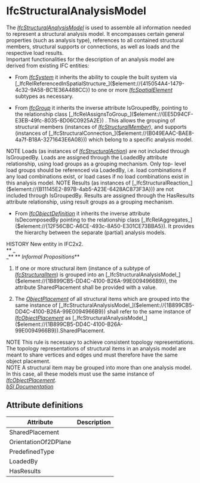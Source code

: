 IfcStructuralAnalysisModel
==========================
The
[_IfcStructuralAnalysisModel_]($element://{1B899CB5-DD4C-4100-B26A-99E0094966B9})
is used to assemble all information needed to represent a structural analysis
model. It encompasses certain general properties (such as analysis type),
references to all contained structural members, structural supports or
connections, as well as loads and the respective load results.  
Important functionalities for the description of an analysis model are derived
from existing IFC entities:  

  

  * From [_IfcSystem_]($element://{34E3790C-B8FF-41f1-B5A1-BD382C9DBD21}) it inherits the ability to couple the built system via [_IfcRelReferencedInSpatialStructure_]($element://{415054A4-1479-4c32-9A58-BC1E36A488CC}) to one or more [_IfcSpatialElement_]($element://{AFD1B7AF-F4A3-42ba-BF29-741A1DEBF281}) subtypes as necessary.
  

  * From [_IfcGroup_]($element://{9F87A6C3-BA39-40f1-A16E-48328E412EAF}) it inherits the inverse attribute IsGroupedBy, pointing to the relationship class [_IfcRelAssignsToGroup_]($element://{EE5D94CF-E3EB-49fc-8035-8D06C0925A2E}) . This allows the grouping of structural members (instances of [_IfcStructuralMember_]($element://{EF388B25-4C37-4c31-8553-114B0B092F4F})), and supports (instances of [_IfcStructuralConnection_]($element://{B049EAAC-BAE8-4a7f-B18A-3271643E6A08})) which belong to a specific analysis model.
  

  
NOTE Loads (as instances of
[_IfcStructuralAction_]($element://{E1748344-9C82-4cf0-A02F-B5C648F5EBA6}))
are not included through IsGroupedBy. Loads are assigned through the LoadedBy
attribute relationship, using load groups as a grouping mechanism. Only top-
level load groups should be referenced via LoadedBy, i.e. load combinations if
any load combinations exist, or load cases if no load combinations exist in
this analysis model.  
NOTE Results (as instances of
[_IfcStructuralReaction_]($element://{B11145E2-897B-4ab5-A23E-6428AC873F3A}))
are not included through IsGroupedBy. Results are assigned through the
HasResults attribute relationship, using result groups as a grouping
mechanism.  

  

  * From [_IfcObjectDefinition_]($element://{82D54863-CD3F-4127-90A2-82628ECFBDC9}) it inherits the inverse attribute IsDecomposedBy pointing to the relationship class [_IfcRelAggregates_]($element://{12F56CBC-A6CE-493c-8A50-E301CE73BBA5}). It provides the hierarchy between the separate (partial) analysis models.
  

  
HISTORY New entity in IFC2x2.  
 ** _  
_** ** _Informal Propositions_**  

  

  1. If one or more structural item (instance of a subtype of [_IfcStructuralItem_]($element://{5566F63A-CEB6-4ae0-B44E-E1C7CD08B669})) is grouped into an [_IfcStructuralAnalysisModel_]($element://{1B899CB5-DD4C-4100-B26A-99E0094966B9}), the attribute SharedPlacement shall be provided with a value.
  

  2. The [_ObjectPlacement_]($element://{F6C7F65A-37A7-43a0-A6F5-ECCEEBA0A061}) of all structural items which are grouped into the same instance of [_IfcStructuralAnalysisModel_]($element://{1B899CB5-DD4C-4100-B26A-99E0094966B9}) shall refer to the same instance of [_IfcObjectPlacement_]($element://{F6C7F65A-37A7-43a0-A6F5-ECCEEBA0A061}) as [_IfcStructuralAnalysisModel_]($element://{1B899CB5-DD4C-4100-B26A-99E0094966B9}).SharedPlacement.
  

  
NOTE This rule is necessary to achieve consistent topology representations.
The topology representations of structural items in an analysis model are
meant to share vertices and edges und must therefore have the same object
placement.  
NOTE A structural item may be grouped into more than one analysis model. In
this case, all these models must use the same instance of
[_IfcObjectPlacement_]($element://{F6C7F65A-37A7-43a0-A6F5-ECCEEBA0A061}).  
[ _bSI
Documentation_](https://standards.buildingsmart.org/IFC/DEV/IFC4_2/FINAL/HTML/schema/ifcstructuralanalysisdomain/lexical/ifcstructuralanalysismodel.htm)


Attribute definitions
---------------------
| Attribute            | Description   |
|----------------------|---------------|
| SharedPlacement      |               |
| OrientationOf2DPlane |               |
| PredefinedType       |               |
| LoadedBy             |               |
| HasResults           |               |


